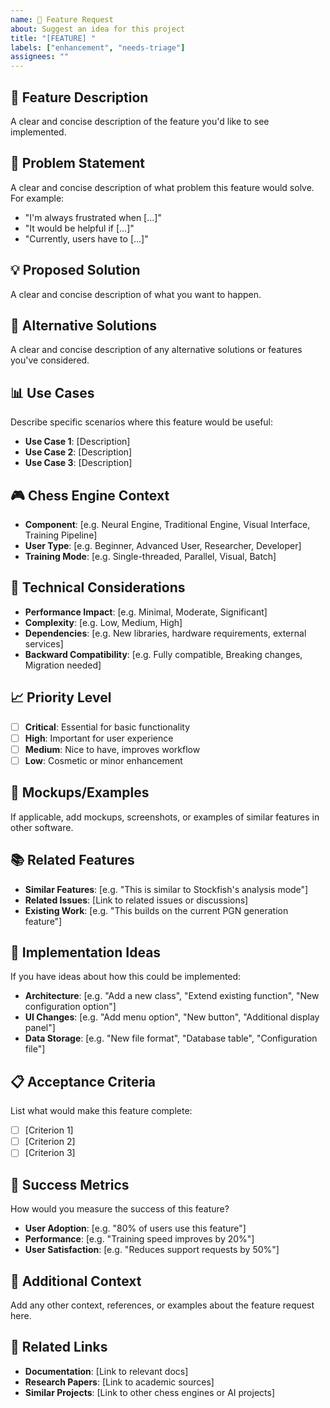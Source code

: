 ```yaml
---
name: 🚀 Feature Request
about: Suggest an idea for this project
title: "[FEATURE] "
labels: ["enhancement", "needs-triage"]
assignees: ""
---
```


## 🚀 Feature Description

A clear and concise description of the feature you'd like to see implemented.

## 🎯 Problem Statement

A clear and concise description of what problem this feature would solve. For example:

- "I'm always frustrated when [...]"
- "It would be helpful if [...]"
- "Currently, users have to [...]"

## 💡 Proposed Solution

A clear and concise description of what you want to happen.

## 🔄 Alternative Solutions

A clear and concise description of any alternative solutions or features you've considered.

## 📊 Use Cases

Describe specific scenarios where this feature would be useful:

- **Use Case 1**: [Description]
- **Use Case 2**: [Description]
- **Use Case 3**: [Description]

## 🎮 Chess Engine Context

- **Component**: [e.g. Neural Engine, Traditional Engine, Visual Interface, Training Pipeline]
- **User Type**: [e.g. Beginner, Advanced User, Researcher, Developer]
- **Training Mode**: [e.g. Single-threaded, Parallel, Visual, Batch]

## 🔧 Technical Considerations

- **Performance Impact**: [e.g. Minimal, Moderate, Significant]
- **Complexity**: [e.g. Low, Medium, High]
- **Dependencies**: [e.g. New libraries, hardware requirements, external services]
- **Backward Compatibility**: [e.g. Fully compatible, Breaking changes, Migration needed]

## 📈 Priority Level

- [ ] **Critical**: Essential for basic functionality
- [ ] **High**: Important for user experience
- [ ] **Medium**: Nice to have, improves workflow
- [ ] **Low**: Cosmetic or minor enhancement

## 🎨 Mockups/Examples

If applicable, add mockups, screenshots, or examples of similar features in other software.

## 📚 Related Features

- **Similar Features**: [e.g. "This is similar to Stockfish's analysis mode"]
- **Related Issues**: [Link to related issues or discussions]
- **Existing Work**: [e.g. "This builds on the current PGN generation feature"]

## 🧪 Implementation Ideas

If you have ideas about how this could be implemented:

- **Architecture**: [e.g. "Add a new class", "Extend existing function", "New configuration option"]
- **UI Changes**: [e.g. "Add menu option", "New button", "Additional display panel"]
- **Data Storage**: [e.g. "New file format", "Database table", "Configuration file"]

## 📋 Acceptance Criteria

List what would make this feature complete:

- [ ] [Criterion 1]
- [ ] [Criterion 2]
- [ ] [Criterion 3]

## 🎯 Success Metrics

How would you measure the success of this feature?

- **User Adoption**: [e.g. "80% of users use this feature"]
- **Performance**: [e.g. "Training speed improves by 20%"]
- **User Satisfaction**: [e.g. "Reduces support requests by 50%"]

## 📝 Additional Context

Add any other context, references, or examples about the feature request here.

## 🔗 Related Links

- **Documentation**: [Link to relevant docs]
- **Research Papers**: [Link to academic sources]
- **Similar Projects**: [Link to other chess engines or AI projects]
